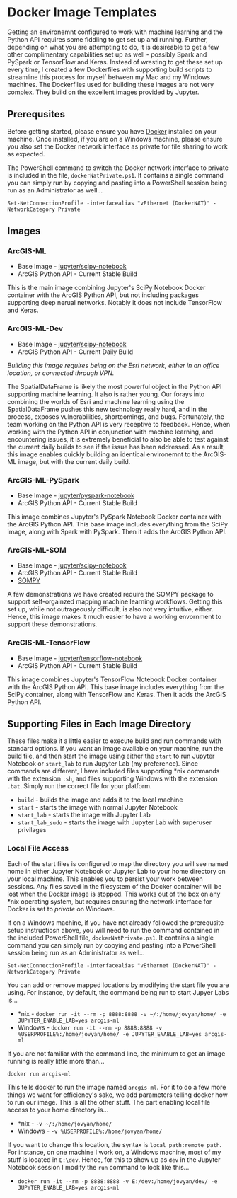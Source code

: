 # Docker Image Templates

Getting an environemnt configured to work with machine learning and the Python API requires some fiddling to get set up and running. Further, depending on what you are attempting to do, it is desireable to get a few other complimentary capabilities set up as well - possibly Spark and PySpark or TensorFlow and Keras. Instead of wresting to get these set up every time, I created a few Dockerfiles with supporting build scripts to streamline this process for myself between my Mac and my Windows machines. The Dockerfiles used for building these images are not very complex. They build on the excellent images provided by Jupyter.

## Prerequsites

Before getting started, please ensure you have [Docker]((https://store.docker.com/search?type=edition&offering=community)) installed on your machine. Once installed, if you are on a Windows machine, please ensure you also set the Docker network interface as private for file sharing to work as expected.

The PowerShell command to switch the Docker network interface to private is included in the file, `dockerNatPrivate.ps1`. It contains a single command you can simply run by copying and pasting into a PowerShell session being run as an Administrator as well...

`Set-NetConnectionProfile -interfacealias "vEthernet (DockerNAT)" -NetworkCategory Private`

## Images

### ArcGIS-ML

- Base Image - [jupyter/scipy-notebook](http://jupyter-docker-stacks.readthedocs.io/en/latest/using/selecting.html#jupyter-scipy-notebook)
- ArcGIS Python API - Current Stable Build

This is the main image combining Jupyter's SciPy Notebook Docker container with the ArcGIS Python API, but not including packages supporting deep nerual networks. Notably it does not include TensorFlow and Keras.

### ArcGIS-ML-Dev

- Base Image - [jupyter/scipy-notebook](http://jupyter-docker-stacks.readthedocs.io/en/latest/using/selecting.html#jupyter-scipy-notebook)
- ArcGIS Python API - Current Daily Build

_Building this image requires being on the Esri network, either in an office location, or connected through VPN._

The SpatialDataFrame is likely the most powerful object in the Python API supporting machine learning. It also is rather young. Our forays into combining the worlds of Esri and machine learning using the SpatialDataFrame pushes this new technology really hard, and in the process, exposes vulnerabilities, shortcomings, and bugs. Fortunately, the team working on the Python API is very receptive to feedback. Hence, when working with the Python API in conjunction with machine learning, and encountering issues, it is extremely beneficial to also be able to test against the current daily builds to see if the issue has been addressed. As a result, this image enables quickly building an identical environemnt to the ArcGIS-ML image, but with the current daily build.

### ArcGIS-ML-PySpark

- Base Image - [jupyter/pyspark-notebook](http://jupyter-docker-stacks.readthedocs.io/en/latest/using/selecting.html#jupyter-pyspark-notebook)
- ArcGIS Python API - Current Stable Build

This image combines Jupyter's PySpark Notebook Docker container with the ArcGIS Python API. This base image includes everything from the SciPy image, along with Spark with PySpark. Then it adds the ArcGIS Python API.

### ArcGIS-ML-SOM

- Base Image - [jupyter/scipy-notebook](http://jupyter-docker-stacks.readthedocs.io/en/latest/using/selecting.html#jupyter-scipy-notebook)
- ArcGIS Python API - Current Stable Build
- [SOMPY](https://github.com/sevamoo/SOMPY)

A few demonstrations we have created require the SOMPY package to support self-orgainzed mapping machine learning workflows. Getting this set up, while not outrageously difficult, is also not very intuitive, either. Hence, this image makes it much easier to have a working envornment to support these demonstrations.

### ArcGIS-ML-TensorFlow

- Base Image - [jupyter/tensorflow-notebook](http://jupyter-docker-stacks.readthedocs.io/en/latest/using/selecting.html#jupyter-tensorflow-notebook)
- ArcGIS Python API - Current Stable Build

This image combines Jupyter's TensorFlow Notebook Docker container with the ArcGIS Python API. This base image includes everything from the SciPy container, along with TensorFlow and Keras. Then it adds the ArcGIS Python API.

## Supporting Files in Each Image Directory

These files make it a little easier to execute build and run commands with standard options. If you want an image available on your machine, run the build file, and then start the image using either the `start` to run Jupyter Notebook or `start_lab` to run Jupyter Lab (my preference). Since commands are different, I have included files supporting *nix commands with the extension `.sh`, and files supporting Windows with the extension `.bat`. Simply run the correct file for your platform.

- `build` - builds the image and adds it to the local machine
- `start` - starts the image with normal Jupyter Notebook
- `start_lab` - starts the image with Jupyter Lab
- `start_lab_sudo` - starts the image with Jupyter Lab with superuser privilages

### Local File Access

Each of the start files is configured to map the directory you will see named home in either Jupyter Notebook or Jupyter Lab to your home directory on your local machine. This enables you to persist your work between sessions. Any files saved in the filesystem of the Docker container will be lost when the Docker image is stopped. This works out of the box on any *nix operating system, but requires ensuring the network interface for Docker is set to _private_ on Windows.

If on a Windows machine, if you have not already followed the prerequsite setup instructiosn above, you will need to run the command contained in the included PowerShell file, `dockerNatPrivate.ps1`. It contains a single command you can simply run by copying and pasting into a PowerShell session being run as an Administrator as well...

`Set-NetConnectionProfile -interfacealias "vEthernet (DockerNAT)" -NetworkCategory Private`

You can add or remove mapped locations by modifying the start file you are using. For instance, by default, the command being run to start Jupyer Labs is...

- *nix - `docker run -it --rm -p 8888:8888 -v ~/:/home/jovyan/home/ -e JUPYTER_ENABLE_LAB=yes arcgis-ml`
- Windows - `docker run -it --rm -p 8888:8888 -v %USERPROFILE%:/home/jovyan/home/ -e JUPYTER_ENABLE_LAB=yes arcgis-ml`

If you are not familiar with the command line, the minimum to get an image running is really little more than...

`docker run arcgis-ml`

This tells docker to run the image named `arcgis-ml`. For it to do a few more things we want for efficiency's sake, we add parameters telling docker how to run our image. This is all the other stuff. The part enabling local file access to your home directory is...

- *nix - `-v ~/:/home/jovyan/home/`
- Windows - `-v %USERPROFILE%:/home/jovyan/home/`

If you want to change this location, the syntax is `local_path:remote_path`. For instance, on one machine I work on, a Windows machine, most of my stuff is located in `E:\dev`. Hence, for this to show up as `dev` in the Jupyter Notebook session I modify the `run` command to look like this...

- `docker run -it --rm -p 8888:8888 -v E:/dev:/home/jovyan/dev/ -e JUPYTER_ENABLE_LAB=yes arcgis-ml`
